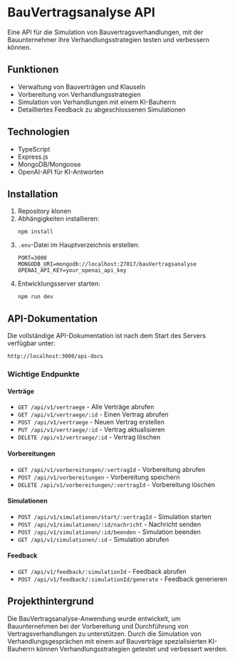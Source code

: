 # BauVertragsanalyse API

Eine API für die Simulation von Bauvertragsverhandlungen, mit der Bauunternehmer ihre Verhandlungsstrategien testen und verbessern können.

## Funktionen

- Verwaltung von Bauverträgen und Klauseln
- Vorbereitung von Verhandlungsstrategien
- Simulation von Verhandlungen mit einem KI-Bauherrn
- Detailliertes Feedback zu abgeschlossenen Simulationen

## Technologien

- TypeScript
- Express.js
- MongoDB/Mongoose
- OpenAI-API für KI-Antworten

## Installation

1. Repository klonen
2. Abhängigkeiten installieren:
   ```
   npm install
   ```
3. `.env`-Datei im Hauptverzeichnis erstellen:
   ```
   PORT=3000
   MONGODB_URI=mongodb://localhost:27017/bauVertragsanalyse
   OPENAI_API_KEY=your_openai_api_key
   ```
4. Entwicklungsserver starten:
   ```
   npm run dev
   ```

## API-Dokumentation

Die vollständige API-Dokumentation ist nach dem Start des Servers verfügbar unter:
```
http://localhost:3000/api-docs
```

### Wichtige Endpunkte

#### Verträge

- `GET /api/v1/vertraege` - Alle Verträge abrufen
- `GET /api/v1/vertraege/:id` - Einen Vertrag abrufen
- `POST /api/v1/vertraege` - Neuen Vertrag erstellen
- `PUT /api/v1/vertraege/:id` - Vertrag aktualisieren
- `DELETE /api/v1/vertraege/:id` - Vertrag löschen

#### Vorbereitungen

- `GET /api/v1/vorbereitungen/:vertragId` - Vorbereitung abrufen
- `POST /api/v1/vorbereitungen` - Vorbereitung speichern
- `DELETE /api/v1/vorbereitungen/:vertragId` - Vorbereitung löschen

#### Simulationen

- `POST /api/v1/simulationen/start/:vertragId` - Simulation starten
- `POST /api/v1/simulationen/:id/nachricht` - Nachricht senden
- `POST /api/v1/simulationen/:id/beenden` - Simulation beenden
- `GET /api/v1/simulationen/:id` - Simulation abrufen

#### Feedback

- `GET /api/v1/feedback/:simulationId` - Feedback abrufen
- `POST /api/v1/feedback/:simulationId/generate` - Feedback generieren

## Projekthintergrund

Die BauVertragsanalyse-Anwendung wurde entwickelt, um Bauunternehmen bei der Vorbereitung und Durchführung von Vertragsverhandlungen zu unterstützen. Durch die Simulation von Verhandlungsgesprächen mit einem auf Bauverträge spezialisierten KI-Bauherrn können Verhandlungsstrategien getestet und verbessert werden.
